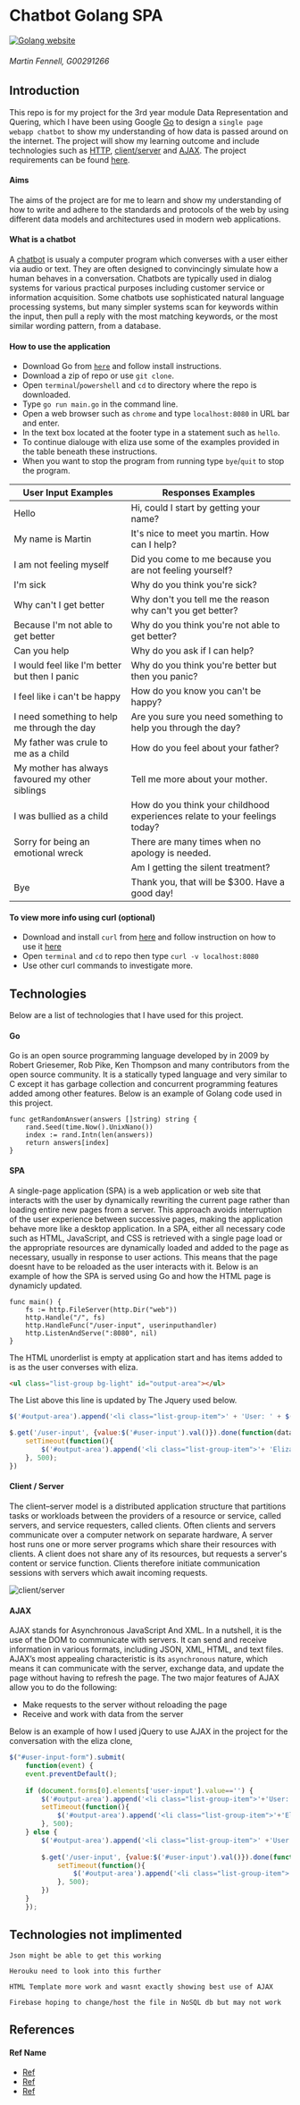 # Chatbot Golang SPA 
[![Golang website](https://avatars1.githubusercontent.com/u/4314092?s=200&v=4)](https://golang.org/)
###### Martin Fennell, G00291266
## Introduction
This repo is for my project for the 3rd year module Data Representation and Quering, which I have been using Google [Go](https://golang.org/) to design a `single page webapp chatbot` to show my understanding of how data is passed around on the internet. The project will show my learning outcome and include technologies such as [HTTP](https://developer.mozilla.org/en-US/docs/Web/HTTP), [client/server]() and [AJAX](). The project requirements can be found [here](https://data-representation.github.io/problems/project.html).
#### Aims
The aims of the project are for me to learn and show my understanding of how to write and adhere to the standards and protocols of the web by using different data models and architectures used in modern web applications.
#### What is a chatbot
A [chatbot](https://en.wikipedia.org/wiki/Chatbot) is usualy a computer program which converses with a user either via audio or text. They are often designed to convincingly simulate how a human behaves in a conversation. Chatbots are typically used in dialog systems for various practical purposes including customer service or information acquisition. Some chatbots use sophisticated natural language processing systems, but many simpler systems scan for keywords within the input, then pull a reply with the most matching keywords, or the most similar wording pattern, from a database.
#### How to use the application
- Download Go from [`here`](https://golang.org/) and follow install instructions.
- Download a zip of repo or use `git clone`.
- Open `terminal`/`powershell` and `cd` to directory where the repo is downloaded.
- Type `go run main.go` in the command line.
- Open a web browser such as `chrome` and type `localhost:8080` in URL bar and enter.
- In the text box located at the footer type in a statement such as `hello`.
- To continue dialouge with eliza use some of the examples provided in the table beneath these instructions.
- When you want to stop the program from running type `bye`/`quit` to stop the program.

| User Input Examples | Responses Examples |
| ------ | ------ |
| Hello | Hi, could I start by getting your name? |
| My name is Martin | It's nice to meet you martin. How can I help? |
| I am not feeling myself | Did you come to me because you are not feeling yourself? |
| I'm sick | Why do you think you're sick? |
| Why can't I get better | Why don't you tell me the reason why can't you get better? |
| Because I'm not able to get better | Why do you think you're not able to get better? |
| Can you help | Why do you ask if I can help? |
| I would feel like I'm better but then I panic | Why do you think you're better but then you panic? |
| I feel like i can't be happy | How do you know you can't be happy? |
| I need something to help me through the day | Are you sure you need something to help you through the day? |
| My father was crule to me as a child | How do you feel about your father? |
| My mother has always favoured my other siblings | Tell me more about your mother. |
| I was bullied as a child | How do you think your childhood experiences relate to your feelings today? |
| Sorry for being an emotional wreck | There are many times when no apology is needed. |
|  | Am I getting the silent treatment? |
| Bye | Thank you, that will be $300. Have a good day! |

#### To view more info using curl (optional)
- Download and install `curl` from [here](https://curl.haxx.se/) and follow instruction on how to use it [here](https://curl.haxx.se/docs/manpage.html)
- Open `terminal` and `cd` to repo then type `curl -v localhost:8080`
- Use other curl commands to investigate more.

## Technologies
Below are a list of technologies that I have used for this project.
#### Go
Go is an open source programming language developed by in 2009 by Robert Griesemer, Rob Pike, Ken Thompson and many contributors from the open source community. It is a statically typed language and very similar to C except it has garbage collection and concurrent programming features added among other features. Below is an example of Golang code used in this project.
```Golang
func getRandomAnswer(answers []string) string {
	rand.Seed(time.Now().UnixNano())
	index := rand.Intn(len(answers))
	return answers[index]
}
```
#### SPA
A single-page application (SPA) is a web application or web site that interacts with the user by dynamically rewriting the current page rather than loading entire new pages from a server. This approach avoids interruption of the user experience between successive pages, making the application behave more like a desktop application. In a SPA, either all necessary code such as HTML, JavaScript, and CSS is retrieved with a single page load or the appropriate resources are dynamically loaded and added to the page as necessary, usually in response to user actions. This means that the page doesnt have to be reloaded as the user interacts with it. Below is an example of how the SPA is served using Go and how the HTML page is dynamicly updated. 
```Golang
func main() {
	fs := http.FileServer(http.Dir("web"))
	http.Handle("/", fs)
	http.HandleFunc("/user-input", userinputhandler)
	http.ListenAndServe(":8080", nil)
}
```
The HTML unorderlist is empty at application start and has items added to is as the user converses with eliza.
```html
<ul class="list-group bg-light" id="output-area"></ul>
```
The List above this line is updated by The Jquery used below.
```javascript
$('#output-area').append('<li class="list-group-item">' + 'User: ' + $('#user-input').val() + '</li>');

$.get('/user-input', {value:$('#user-input').val()}).done(function(data) { 
    setTimeout(function(){
        $('#output-area').append('<li class="list-group-item">'+ 'Eliza: ' + data + '</li>');
    }, 500);
})
```
#### Client / Server
The client–server model is a distributed application structure that partitions tasks or workloads between the providers of a resource or service, called servers, and service requesters, called clients. Often clients and servers communicate over a computer network on separate hardware, A server host runs one or more server programs which share their resources with clients. A client does not share any of its resources, but requests a server's content or service function. Clients therefore initiate communication sessions with servers which await incoming requests.

![client/server](https://upload.wikimedia.org/wikipedia/commons/c/c9/Client-server-model.svg)
#### AJAX
AJAX stands for Asynchronous JavaScript And XML. In a nutshell, it is the use of the DOM to communicate with servers. It can send and receive information in various formats, including JSON, XML, HTML, and text files. AJAX’s most appealing characteristic is its `asynchronous` nature, which means it can communicate with the server, exchange data, and update the page without having to refresh the page. The two major features of AJAX allow you to do the following:
- Make requests to the server without reloading the page
- Receive and work with data from the server

Below is an example of how I used jQuery to use AJAX in the project for the conversation with the eliza clone,
```javascript
$("#user-input-form").submit(
    function(event) {
    event.preventDefault();
          
    if (document.forms[0].elements['user-input'].value=='') {
        $('#output-area').append('<li class="list-group-item">'+'User: '+$('#user-input').val()+'</li>');
        setTimeout(function(){
            $('#output-area').append('<li class="list-group-item">'+'Eliza: Am I getting the silent treatment?'+'</li>');
        }, 500);
    } else {
        $('#output-area').append('<li class="list-group-item">' +'User: '+$('#user-input').val() + '</li>');
            
        $.get('/user-input', {value:$('#user-input').val()}).done(function(data){
            setTimeout(function(){
                $('#output-area').append('<li class="list-group-item">'+'Eliza: '+data+ '</li>');
            }, 500);
        })
    }
    });
```
## Technologies not implimented
```
Json might be able to get this working
```
```
Herouku need to look into this further
```
```
HTML Template more work and wasnt exactly showing best use of AJAX
```
```
Firebase hoping to change/host the file in NoSQL db but may not work
```
## References
#### Ref Name
- [Ref]()
- [Ref]()
- [Ref]()
